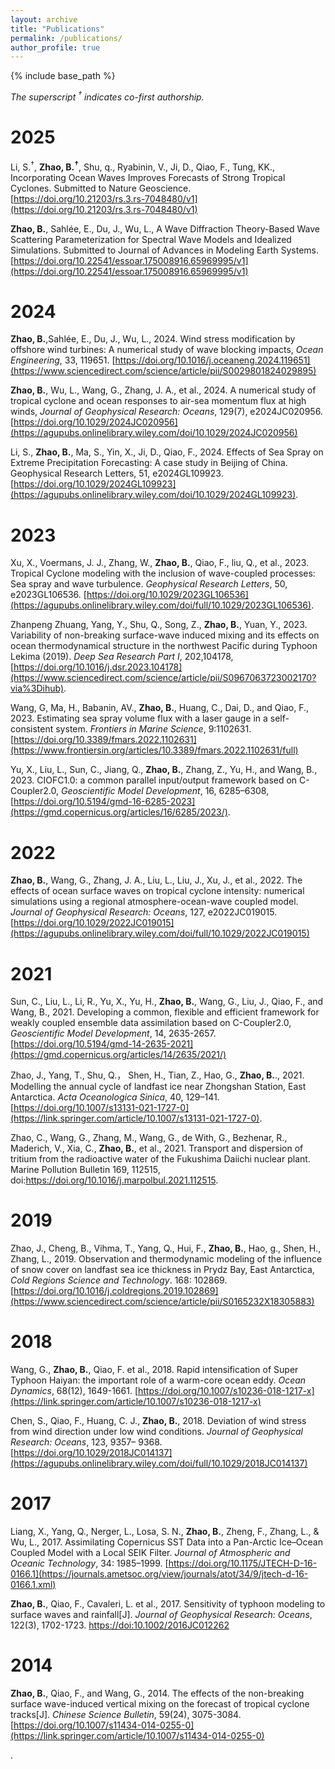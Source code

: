 ```yaml
---
layout: archive
title: "Publications"
permalink: /publications/
author_profile: true
---
```


{% include base_path %}

<em>The superscript <sup>†</sup> indicates co-first authorship.</em>

2025
======
Li, S.<sup>†</sup>, **Zhao, B.<sup>†</sup>**, Shu, q., Ryabinin, V., Ji, D., Qiao, F., Tung, KK., Incorporating Ocean Waves Improves Forecasts of Strong Tropical Cyclones. Submitted to Nature Geoscience. [https://doi.org/10.21203/rs.3.rs-7048480/v1](https://doi.org/10.21203/rs.3.rs-7048480/v1)

**Zhao, B.**, Sahlée, E., Du, J., Wu, L., A Wave Diffraction Theory-Based Wave Scattering Parameterization for Spectral Wave Models and Idealized Simulations. Submitted to Journal of Advances in Modeling Earth Systems. [https://doi.org/10.22541/essoar.175008916.65969995/v1](https://doi.org/10.22541/essoar.175008916.65969995/v1)

2024
======
**Zhao, B.**,Sahlée, E., Du, J., Wu, L., 2024. Wind stress modification by offshore wind turbines: A numerical study of wave blocking impacts, *Ocean Engineering*, 33, 119651. [https://doi.org/10.1016/j.oceaneng.2024.119651](https://www.sciencedirect.com/science/article/pii/S0029801824029895)

**Zhao, B.**, Wu, L., Wang, G., Zhang, J. A., et al., 2024. A numerical study of tropical cyclone and ocean responses to air-sea momentum flux at high winds, *Journal of Geophysical Research: Oceans*, 129(7), e2024JC020956. [https://doi.org/10.1029/2024JC020956](https://agupubs.onlinelibrary.wiley.com/doi/10.1029/2024JC020956)

Li, S., **Zhao, B.**, Ma, S., Yin, X., Ji, D., Qiao, F., 2024. Effects of Sea Spray on Extreme Precipitation Forecasting: A case study in Beijing of China. Geophysical Research Letters, 51, e2024GL109923. [https://doi.org/10.1029/2024GL109923](https://agupubs.onlinelibrary.wiley.com/doi/10.1029/2024GL109923).

2023
======
Xu, X., Voermans, J. J., Zhang, W., **Zhao, B.**, Qiao, F., liu, Q., et al., 2023. Tropical Cyclone modeling with the inclusion of wave-coupled processes: Sea spray and wave turbulence. *Geophysical Research Letters*, 50, e2023GL106536. [https://doi.org/10.1029/2023GL106536](https://agupubs.onlinelibrary.wiley.com/doi/full/10.1029/2023GL106536).

Zhanpeng Zhuang, Yang, Y., Shu, Q., Song, Z., **Zhao, B.**, Yuan, Y., 2023. Variability of non-breaking surface-wave induced mixing and its effects on ocean thermodynamical structure in the northwest Pacific during Typhoon Lekima (2019). *Deep Sea Research Part I*, 202,104178, [https://doi.org/10.1016/j.dsr.2023.104178](https://www.sciencedirect.com/science/article/pii/S0967063723002170?via%3Dihub).

Wang, G, Ma, H., Babanin, AV., **Zhao, B.**, Huang, C., Dai, D., and Qiao, F., 2023. Estimating sea spray volume flux with a laser gauge in a self-consistent system. *Frontiers in Marine Science*, 9:1102631. [https://doi.org/10.3389/fmars.2022.1102631](https://www.frontiersin.org/articles/10.3389/fmars.2022.1102631/full)

Yu, X., Liu, L., Sun, C., Jiang, Q., **Zhao, B.**, Zhang, Z., Yu, H., and Wang, B., 2023. CIOFC1.0: a common parallel input/output framework based on C-Coupler2.0, *Geoscientific Model Development*, 16, 6285–6308, [https://doi.org/10.5194/gmd-16-6285-2023](https://gmd.copernicus.org/articles/16/6285/2023/).

2022
======
**Zhao, B.**, Wang, G., Zhang, J. A., Liu, L., Liu, J., Xu, J., et al., 2022. The effects of ocean surface waves on tropical cyclone intensity: numerical simulations using a regional atmosphere-ocean-wave coupled model. *Journal of Geophysical Research: Oceans*, 127, e2022JC019015. [https://doi.org/10.1029/2022JC019015](https://agupubs.onlinelibrary.wiley.com/doi/full/10.1029/2022JC019015)

2021
======
Sun, C., Liu, L., Li, R., Yu, X., Yu, H., **Zhao, B.**, Wang, G., Liu, J., Qiao, F., and Wang, B., 2021. Developing a common, flexible and efficient framework for weakly coupled ensemble data assimilation based on C-Coupler2.0, *Geoscientific Model Development*, 14, 2635-2657. [https://doi.org/10.5194/gmd-14-2635-2021](https://gmd.copernicus.org/articles/14/2635/2021/)

Zhao, J., Yang, T., Shu, Q.， Shen, H., Tian, Z., Hao, G., **Zhao, B.**., 2021. Modelling the annual cycle of landfast ice near Zhongshan Station, East Antarctica. *Acta Oceanologica Sinica*, 40, 129–141. [https://doi.org/10.1007/s13131-021-1727-0](https://link.springer.com/article/10.1007/s13131-021-1727-0).

Zhao, C., Wang, G., Zhang, M., Wang, G., de With, G., Bezhenar, R., Maderich, V., Xia, C., **Zhao, B.**, et al., 2021. Transport and dispersion of tritium from the radioactive water of the Fukushima Daiichi nuclear plant. Marine Pollution Bulletin 169, 112515, doi:https://doi.org/10.1016/j.marpolbul.2021.112515.

2019
======
Zhao, J., Cheng, B., Vihma, T., Yang, Q., Hui, F., **Zhao, B.**, Hao, g., Shen, H., Zhang, L., 2019. Observation and thermodynamic modeling of the influence of snow cover on landfast sea ice thickness in Prydz Bay, East Antarctica, *Cold Regions Science and Technology*. 168: 102869. [https://doi.org/10.1016/j.coldregions.2019.102869](https://www.sciencedirect.com/science/article/pii/S0165232X18305883) 

2018
======
Wang, G., **Zhao, B.**, Qiao, F. et al., 2018. Rapid intensification of Super Typhoon Haiyan: the important role of a warm-core ocean eddy. *Ocean Dynamics*, 68(12), 1649-1661. [https://doi.org/10.1007/s10236-018-1217-x](https://link.springer.com/article/10.1007/s10236-018-1217-x)
	
Chen, S., Qiao, F., Huang, C. J., **Zhao, B.**, 2018. Deviation of wind stress from wind direction under low wind conditions. *Journal of Geophysical Research: Oceans*, 123, 9357– 9368. [https://doi.org/10.1029/2018JC014137](https://agupubs.onlinelibrary.wiley.com/doi/full/10.1029/2018JC014137)

2017
======
Liang, X., Yang, Q., Nerger, L., Losa, S. N., **Zhao, B.**, Zheng, F., Zhang, L., & Wu, L., 2017. Assimilating Copernicus SST Data into a Pan-Arctic Ice–Ocean Coupled Model with a Local SEIK Filter. *Journal of Atmospheric and Oceanic Technology*, 34: 1985–1999. [https://doi.org/10.1175/JTECH-D-16-0166.1](https://journals.ametsoc.org/view/journals/atot/34/9/jtech-d-16-0166.1.xml)
   
**Zhao, B.**, Qiao, F., Cavaleri, L. et al., 2017. Sensitivity of typhoon modeling to surface waves and rainfall[J]. *Journal of Geophysical Research: Oceans*, 122(3), 1702-1723. [https://doi:10.1002/2016JC012262](https://agupubs.onlinelibrary.wiley.com/doi/full/10.1002/2016JC012262)

2014
======
**Zhao, B.**, Qiao, F., and Wang, G., 2014. The effects of the non-breaking surface wave-induced vertical mixing on the forecast of tropical cyclone tracks[J]. *Chinese Science Bulletin*, 59(24), 3075-3084. [https://doi.org/10.1007/s11434-014-0255-0](https://link.springer.com/article/10.1007/s11434-014-0255-0)  









.
    

    

